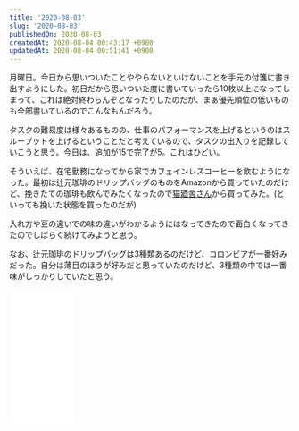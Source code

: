 ```yaml
---
title: '2020-08-03'
slug: '2020-08-03'
publishedOn: 2020-08-03
createdAt: 2020-08-04 00:43:17 +0900
updatedAt: 2020-08-04 00:51:41 +0900
---
```

月曜日。今日から思いついたことややらないといけないことを手元の付箋に書き出すようにした。初日だから思いついた度に書いていったら10枚以上になってしまって、これは絶対終わらんぞとなったりしたのだが、まぁ優先順位の低いものも全部書いているのでこんなもんだろう。

タスクの難易度は様々あるものの、仕事のパフォーマンスを上げるというのはスループットを上げるということだと考えているので、タスクの出入りを記録していこうと思う。今日は、追加が15で完了が5。これはひどい。

そういえば、在宅勤務になってから家でカフェインレスコーヒーを飲むようになった。最初は辻元珈琲のドリップバッグのものをAmazonから買っていたのだけど、挽きたての珈琲も飲んでみたくなったので[猫廼舎さん](https://twitter.com/cafenekonoya)から買ってみた。(といっても挽いた状態を買ったのだが)

入れ方や豆の違いでの味の違いがわかるようにはなってきたので面白くなってきたのでしばらく続けてみようと思う。

なお、辻元珈琲のドリップバッグは3種類あるのだけど、コロンビアが一番好みだった。自分は薄目のほうが好みだと思っていたのだけど、3種類の中では一番味がしっかりしていたと思う。

<iframe style="width:120px;height:240px;" marginwidth="0" marginheight="0" scrolling="no" frameborder="0" src="//rcm-fe.amazon-adsystem.com/e/cm?lt1=_blank&bc1=000000&IS2=1&bg1=FFFFFF&fc1=000000&lc1=0000FF&t=shucreamnet-22&language=ja_JP&o=9&p=8&l=as4&m=amazon&f=ifr&ref=as_ss_li_til&asins=B00BM504RQ&linkId=88b4f8695ec1a4a7d2661d4fd56c3262"></iframe>
